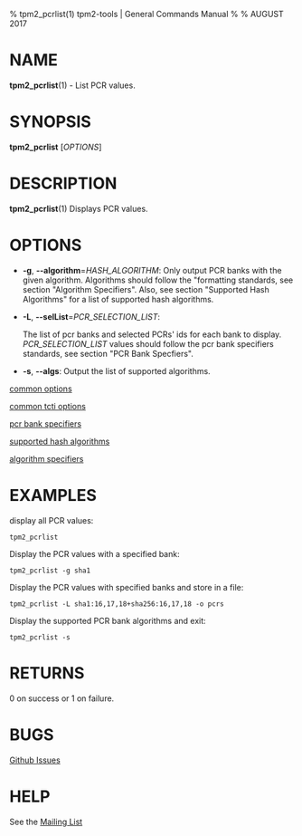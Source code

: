 % tpm2_pcrlist(1) tpm2-tools | General Commands Manual
%
% AUGUST 2017

# NAME

**tpm2_pcrlist**(1) - List PCR values.

# SYNOPSIS

**tpm2_pcrlist** [*OPTIONS*]

# DESCRIPTION

**tpm2_pcrlist**(1) Displays PCR values.

# OPTIONS

  * **-g**, **--algorithm**=_HASH\_ALGORITHM_:
    Only output PCR banks with the given algorithm.
    Algorithms should follow the "formatting standards, see section
    "Algorithm Specifiers".
    Also, see section "Supported Hash Algorithms" for a list of supported hash
    algorithms.

  * **-L**, **--selList**=_PCR\_SELECTION\_LIST_:

    The list of pcr banks and selected PCRs' ids for each bank to display.
    _PCR\_SELECTION\_LIST_ values should follow the
    pcr bank specifiers standards, see section "PCR Bank Specfiers".


  * **-s**, **--algs**:
    Output the list of supported algorithms.

[common options](common/options.md)

[common tcti options](common/tcti.md)

[pcr bank specifiers](common/password.md)

[supported hash algorithms](common/hash.md)

[algorithm specifiers](common/alg.md)

# EXAMPLES

display all PCR values:

```
tpm2_pcrlist
```

Display the PCR values with a specified bank:

```
tpm2_pcrlist -g sha1
```

Display the PCR values with specified banks and store in a file:

```
tpm2_pcrlist -L sha1:16,17,18+sha256:16,17,18 -o pcrs
```

Display the supported PCR bank algorithms and exit:

```
tpm2_pcrlist -s
```

# RETURNS

0 on success or 1 on failure.

# BUGS

[Github Issues](https://github.com/01org/tpm2-tools/issues)

# HELP

See the [Mailing List](https://lists.01.org/mailman/listinfo/tpm2)